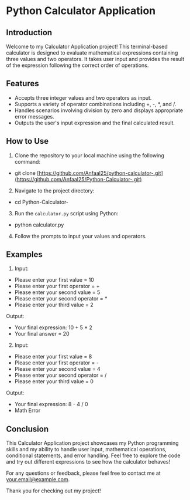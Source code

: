 # Python Calculator Application

## Introduction
Welcome to my Calculator Application project! This terminal-based calculator is designed to evaluate mathematical expressions containing three values and two operators. 
It takes user input and provides the result of the expression following the correct order of operations.

## Features
- Accepts three integer values and two operators as input.
- Supports a variety of operator combinations including +, -, *, and /.
- Handles scenarios involving division by zero and displays appropriate error messages.
- Outputs the user's input expression and the final calculated result.

## How to Use
1. Clone the repository to your local machine using the following command:
- git clone [https://github.com/Anfaal25/python-calculator-.git](https://github.com/Anfaal25/Python-Calculator-.git)

2. Navigate to the project directory:
- cd Python-Calculator-


3. Run the `calculator.py` script using Python:
- python calculator.py


4. Follow the prompts to input your values and operators.

## Examples
1. Input:
- Please enter your first value = 10
- Please enter your first operator = +
- Please enter your second value = 5
- Please enter your second operator = *
- Please enter your third value = 2


Output:
- Your final expression: 10 + 5 * 2
- Your final answer = 20



2. Input:
- Please enter your first value = 8
- Please enter your first operator = -
- Please enter your second value = 4
- Please enter your second operator = /
- Please enter your third value = 0



Output:
- Your final expression: 8 - 4 / 0
- Math Error



## Conclusion
This Calculator Application project showcases my Python programming skills and my ability to handle user input, mathematical operations, conditional statements, and error handling. Feel free to explore the code and try out different expressions to see how the calculator behaves!

For any questions or feedback, please feel free to contact me at [your.email@example.com](mailto:your.email@example.com).

Thank you for checking out my project!
